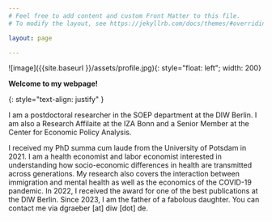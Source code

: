 ```yaml
---
# Feel free to add content and custom Front Matter to this file.
# To modify the layout, see https://jekyllrb.com/docs/themes/#overriding-theme-defaults

layout: page

---
```



![image]({{site.baseurl }}/assets/profile.jpg){: style="float: left"; width: 200}

 **Welcome to my webpage!**

 {: style="text-align: justify" }

 I am a postdoctoral researcher in the SOEP department at the DIW Berlin. I am also a Research Affilaite at the IZA Bonn and a Senior Member at the Center for Economic Policy Analysis.

 I received my PhD summa cum laude from the University of Potsdam in 2021. I am a health economist and labor economist interested in understanding how socio-economic differences in health are transmitted across generations. My research also covers the interaction between immigration and mental health as well as the economics of the COVID-19 pandemic. In 2022, I received the award for one of the best publications at the DIW Berlin. Since 2023, I am the father of a fabolous daughter. You can contact me via dgraeber [at] diw [dot] de.
